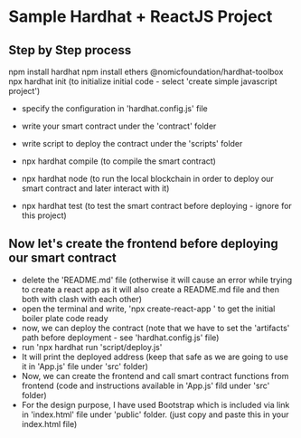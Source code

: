 # Sample Hardhat + ReactJS Project

## Step by Step process

npm install hardhat
npm install ethers @nomicfoundation/hardhat-toolbox
npx hardhat init (to initialize initial code - select 'create simple javascript project')

- specify the configuration in 'hardhat.config.js' file
- write your smart contract under the 'contract' folder
- write script to deploy the contract under the 'scripts' folder

- npx hardhat compile (to compile the smart contract)
- npx hardhat node (to run the local blockchain in order to deploy our smart contract and later interact with it)
- npx hardhat test (to test the smart contract before deploying - ignore for this project)

## Now let's create the frontend before deploying our smart contract

- delete the 'README.md' file
  (otherwise it will cause an error while trying to create a react app as it will also create a README.md file and then both with clash with each other)
- open the terminal and write, 'npx create-react-app <app-name>' to get the initial boiler plate code ready
- now, we can deploy the contract (note that we have to set the 'artifacts' path before deployment - see 'hardhat.config.js' file)
- run 'npx hardhat run 'script/deploy.js'
- It will print the deployed address
  (keep that safe as we are going to use it in 'App.js' file under 'src' folder)
- Now, we can create the frontend and call smart contract functions from frontend
  (code and instructions available in 'App.js' fild under 'src' folder)
- For the design purpose, I have used Bootstrap which is included via link in 'index.html' file under 'public' folder.
  (just copy and paste this in your index.html file)
  <link
      href="https://cdn.jsdelivr.net/npm/bootstrap@5.1.3/dist/css/bootstrap.min.css"
      rel="stylesheet"
      integrity="sha384-1BmE4kWBq78iYhFldvKuhfTAU6auU8tT94WrHftjDbrCEXSU1oBoqyl2QvZ6jIW3"
      crossorigin="anonymous"
    />
